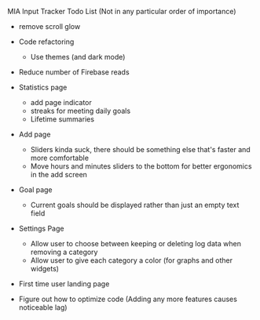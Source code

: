 MIA Input Tracker Todo List (Not in any particular order of importance)

- remove scroll glow
- Code refactoring
    - Use themes (and dark mode)
- Reduce number of Firebase reads
- Statistics page
    - add page indicator
    - streaks for meeting daily goals
    - Lifetime summaries
- Add page
    - Sliders kinda suck, there should be something else that's faster and more comfortable
    - Move hours and minutes sliders to the bottom for better ergonomics in the add screen
- Goal page
    - Current goals should be displayed rather than just an empty text field
- Settings Page
    - Allow user to choose between keeping or deleting log data when removing a category
    - Allow user to give each category a color (for graphs and other widgets)
- First time user landing page
   
- Figure out how to optimize code (Adding any more features causes noticeable lag)
